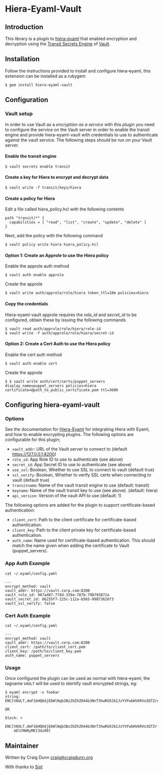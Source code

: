 # Hiera-Eyaml-Vault #

## Introduction ##

This library is a plugin to [hiera-eyaml](https://github.com/voxpupuli/hiera-eyaml) that enabled encryption and decryption using the [Transit Secrets Engine](https://www.vaultproject.io/docs/secrets/transit/index.html) of [Vault](https://vaultproject.io).

## Installation ##

Follow the instructions provided to install and configure hiera-eyaml, this extension can be installed as a rubygem

```
$ gem install hiera-eyaml-vault
```

## Configuration

### Vault setup

In order to use Vault as a _encryption as a service_ with this plugin you need to configure the service on the Vault server in order to enable the transit engine and provide hiera-eyaml-vault with credentials to use to authenticate against the vault service.  The following steps should be run on your Vault server.

#### Enable the transit engine

```
$ vault secrets enable transit
```

#### Create a key for Hiera to encrypt and decrypt data

```
$ vault write -f transit/keys/hiera
```

#### Create a policy for Hiera

Edit a file called hiera_policy.hcl with the following contents

```
path "transit/*" {
  capabilities = [ "read", "list", "create", "update", "delete" ]
}
```

Next, add the policy with the following command

```
$ vault policy write hiera hiera_policy.hcl
```

#### Option 1: Create an Approle to use the Hiera policy

Enable the approle auth method

```
$ vault auth enable approle
```

Create the approle

```
$ vault write auth/approle/role/hiera token_ttl=10m policies=hiera
```

#### Copy the credentials

Hiera-eyaml-vault approle requires the *role_id* and *secret_id* to be configured, obtain these by issuing the following commands

```
$ vault read auth/approle/role/hiera/role-id
$ vault write -f auth/approle/role/hiera/secret-id
```

#### Option 2: Create a Cert Auth to use the Hiera policy

Enable the cert auth method

```
$ vault auth enable cert
```

Create the approle

```
$ $ vault write auth/cert/certs/puppet_servers display_name=puppet_servers policies=hiera certificate=@path_to_public_certificate.pem ttl=3600

```

## Configuring hiera-eyaml-vault

### Options

See the documentation for [Hiera-Eyaml](https://github.com/voxpupuli/hiera-eyaml) for integrating Hiera with Eyaml, and how to enable encrypting plugins.  The following options are configurable for this plugin;

* `vault_addr`: URL of the Vault server to connect to (default https://127.0.0.1:8200)
* `role_id`: App Role ID to use to authenticate (see above)
* `secret_id`: App Secret ID to use to authenticate (see above)
* `use_ssl`: Boolean, Whether to use SSL to connect to vault (default true)
* `ssl_verify`: Boolean, Whether to verify SSL certs when connecting to vault (default true)
* `transitname`: Name of the vault transit engine to use (default: transit)
* `keyname`: Name of the vault transit key to use (see above).  (default: hiera)
* `api_version`: Version of the vault API to use (default: 1)

The following options are added for the plugin to support certificate-based authentication:

* `client_cert`: Path to the client certificate for certificate-based authentication.
* `client_key`: Path to the client private key for certificate-based authentication.
* `auth_name`: Name used for certificate-based authentication. This should match the name given when adding the certificate to Vault (puppet_servers).

### App Auth Example

```
cat ~/.eyaml/config.yaml

---
encrypt_method: vault
vault_addr: https://vault.corp.com:8200
vault_role_id: 987ad87-77dd-339a-787b-798793872a
vault_secret_id: 66255f7-225c-112a-b565-99873626f3
vault_ssl_verify: false
```

### Cert Auth Example

```
cat ~/.eyaml/config.yaml

---
encrypt_method: vault
vault_addr: https://vault.corp.com:8200
client_cert: /path/to/client_cert.pem
client_key: /path/to/client_key.pem
auth_name: puppet_servers
```

### Usage

Once configured the plugin can be used as normal with hiera-eyaml, the tagname `VAULT` will be used to identify vault encrypted strings, eg:

```
$ eyaml encrypt -s foobar
string: ENC[VAULT,dmF1bHQ6djE6WlNqb3BzZUZhZ044b3NnT3hwRG9Jb1JzYVFwbHVkRVo3QTZreDlCMmRyMEI3dz09]

OR

block: >
    ENC[VAULT,dmF1bHQ6djE6WlNqb3BzZUZhZ044b3NnT3hwRG9Jb1JzYVFwbHVkRVo3QTZr
    eDlCMmRyMEI3dz09]
```

## Maintainer

Written by Craig Dunn <craig@craigdunn.org>

With thanks to [Sixt](https://sixt.de) 





